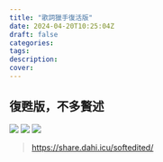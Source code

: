```yaml
---
title: "歌詞獵手復活版"
date: 2024-04-20T10:25:04Z
draft: false
categories:
tags:
description: 
cover: 
---
```

## 復甦版，不多贅述

![](https://oxs.dahi.icu/c953b532ec10cf3d589dcfd7ccefc3d8_1713682774657.png)
![](https://oxs.dahi.icu/f4568daa48671d40863c7e5eef0cd72d_1713682767065.png)
![](https://oxs.dahi.icu/5c5f2a25cfc113fbe645ae58e8932687_1713682756513.png)

> https://share.dahi.icu/softedited/